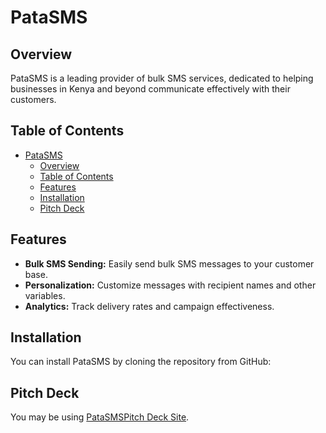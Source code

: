 # PataSMS

## Overview

PataSMS is a leading provider of bulk SMS services, dedicated to helping businesses in Kenya and beyond communicate effectively with their customers.

## Table of Contents

- [PataSMS](#patasms)
  - [Overview](#overview)
  - [Table of Contents](#table-of-contents)
  - [Features](#features)
  - [Installation](#installation)
  - [Pitch Deck](#pitch-deck)

## Features

- **Bulk SMS Sending:** Easily send bulk SMS messages to your customer base.
- **Personalization:** Customize messages with recipient names and other variables.
- **Analytics:** Track delivery rates and campaign effectiveness.

## Installation

You can install PataSMS by cloning the repository from GitHub:

## Pitch Deck

You may be using [PataSMSPitch Deck Site](https://patasms.my.canva.site/).